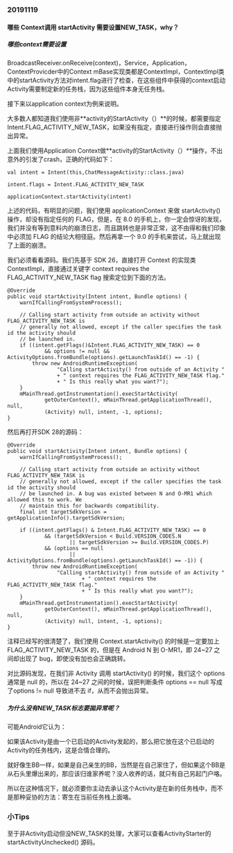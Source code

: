 ### 20191119
#### 哪些 Context调用 startActivity 需要设置NEW_TASK，why？

##### 哪些context需要设置

BroadcastReceiver.onReceive(context)，Service，Application，ContextProvicder中的Context mBase实现类都是ContextImpl，ContextImpl类中的startActivity方法对intent.flag进行了检查，在这些组件中获得的context启动Activity需要制定新的任务栈，因为这些组件本身无任务栈。

接下来以application context为例来说明。

大多数人都知道我们使用非**activity的StartActivity（）**的时候，都需要指定Intent.FLAG_ACTIVITY_NEW_TASK，如果没有指定，直接进行操作则会直接抛出异常。



上面我们使用Application Context做**activity的StartActivity（）**操作，不出意外的引发了crash，正确的代码如下：

```
val intent = Intent(this,ChatMessageActivity::class.java)

intent.flags = Intent.FLAG_ACTIVITY_NEW_TASK

applicationContext.startActivity(intent)

```

上述的代码，有明显的问题，我们使用 applicationContext 来做 startActivity() 操作，却没有指定任何的 FLAG，但是，在 8.0 的手机上，你一定会惊讶的发现，我们并没有等到意料内的崩溃日志，而且跳转也是非常正常，这不由得和我们印象中必须加 FLAG 的结论大相径庭。然后再拿一个 9.0 的手机来尝试，马上就出现了上面的崩溃。

我们必须看看源码。我们先基于 SDK 26，直接打开 Context 的实现类 ContextImpl，直接通过关键字 context requires the FLAG_ACTIVITY_NEW_TASK flag 搜索定位到下面的方法。

```
@Override
public void startActivity(Intent intent, Bundle options) {
    warnIfCallingFromSystemProcess();

    // Calling start activity from outside an activity without FLAG_ACTIVITY_NEW_TASK is
    // generally not allowed, except if the caller specifies the task id the activity should
    // be launched in.
    if ((intent.getFlags()&Intent.FLAG_ACTIVITY_NEW_TASK) == 0
            && options != null && ActivityOptions.fromBundle(options).getLaunchTaskId() == -1) {
        throw new AndroidRuntimeException(
                "Calling startActivity() from outside of an Activity "
                + " context requires the FLAG_ACTIVITY_NEW_TASK flag."
                + " Is this really what you want?");
    }
    mMainThread.getInstrumentation().execStartActivity(
            getOuterContext(), mMainThread.getApplicationThread(), null,
            (Activity) null, intent, -1, options);
}
```
然后再打开SDK 28的源码：

```
@Override
public void startActivity(Intent intent, Bundle options) {
    warnIfCallingFromSystemProcess();

    // Calling start activity from outside an activity without FLAG_ACTIVITY_NEW_TASK is
    // generally not allowed, except if the caller specifies the task id the activity should
    // be launched in. A bug was existed between N and O-MR1 which allowed this to work. We
    // maintain this for backwards compatibility.
    final int targetSdkVersion = getApplicationInfo().targetSdkVersion;

    if ((intent.getFlags() & Intent.FLAG_ACTIVITY_NEW_TASK) == 0
            && (targetSdkVersion < Build.VERSION_CODES.N
                    || targetSdkVersion >= Build.VERSION_CODES.P)
            && (options == null
                    || ActivityOptions.fromBundle(options).getLaunchTaskId() == -1)) {
        throw new AndroidRuntimeException(
                "Calling startActivity() from outside of an Activity "
                        + " context requires the FLAG_ACTIVITY_NEW_TASK flag."
                        + " Is this really what you want?");
    }
    mMainThread.getInstrumentation().execStartActivity(
            getOuterContext(), mMainThread.getApplicationThread(), null,
            (Activity) null, intent, -1, options);
}

```

注释已经写的很清楚了，我们使用 Context.startActivity() 的时候是一定要加上 FLAG_ACTIVITY_NEW_TASK 的，但是在 Android N 到 O-MR1，即 24~27 之间却出现了 bug，即使没有加也会正确跳转。

对比源码发现，在我们非 Activity 调用 startActivity() 的时候，我们这个 options通常是 null 的，所以在 24~27 之间的时候，误把判断条件 options == null 写成了options != null 导致进不去 if，从而不会抛出异常。

##### 为什么没有NEW_TASK标志要拋异常呢？

可能Android它认为：

如果该Activity是由一个已启动的Activity发起的，那么把它放在这个已启动的Activity的任务栈内，这是合情合理的。

就好像生BB一样，如果是自己亲生的BB，当然是在自己家住了，但如果这个BB是从石头里爆出来的，那应该归谁家养呢？没人收养的话，就只有自己另起门户咯。

所以在这种情况下，就必须要你主动去承认这个Activity是在新的任务栈中，而不是那种妥协的方法：寄生在当前任务栈上面咯。

### 小Tips

至于非Activity启动但没NEW_TASK的处理，大家可以查看ActivityStarter的startActivityUnchecked() 源码。
